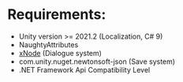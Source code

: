 # Requirements:

- Unity version >= 2021.2 (Localization, C# 9)
- NaughtyAttributes
- [xNode](https://github.com/Siccity/xNode) (Dialogue system)
- com.unity.nuget.newtonsoft-json (Save system)
- .NET Framework Api Compatibility Level

